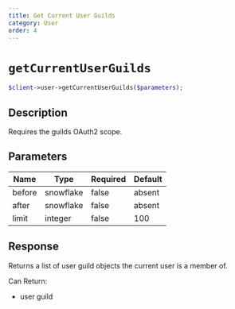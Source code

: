 ```yaml
---
title: Get Current User Guilds
category: User
order: 4
---
```


# `getCurrentUserGuilds`

```php
$client->user->getCurrentUserGuilds($parameters);
```

## Description

Requires the guilds OAuth2 scope.

## Parameters


Name | Type | Required | Default
--- | --- | --- | ---
before | snowflake | false | absent
after | snowflake | false | absent
limit | integer | false | 100

## Response

Returns a list of user guild objects the current user is a member of.

Can Return:

* user guild
